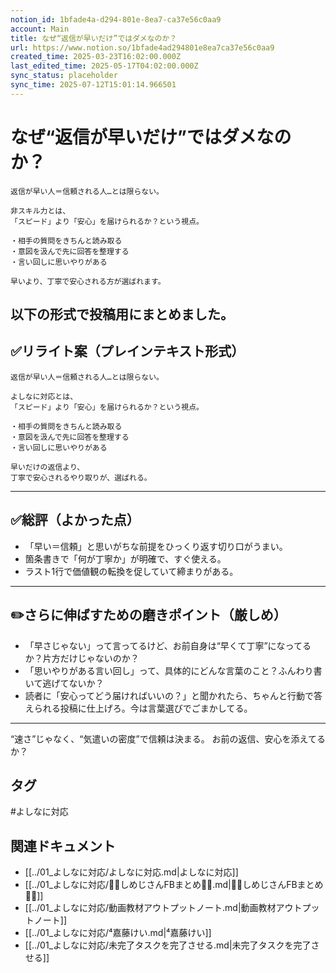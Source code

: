 ```yaml
---
notion_id: 1bfade4a-d294-801e-8ea7-ca37e56c0aa9
account: Main
title: なぜ“返信が早いだけ”ではダメなのか？
url: https://www.notion.so/1bfade4ad294801e8ea7ca37e56c0aa9
created_time: 2025-03-23T16:02:00.000Z
last_edited_time: 2025-05-17T04:02:00.000Z
sync_status: placeholder
sync_time: 2025-07-12T15:01:14.966501
---
```

# なぜ“返信が早いだけ”ではダメなのか？

```plain text
返信が早い人＝信頼される人…とは限らない。

非スキル力とは、
「スピード」より「安心」を届けられるか？という視点。

・相手の質問をきちんと読み取る
・意図を汲んで先に回答を整理する
・言い回しに思いやりがある

早いより、丁寧で安心される方が選ばれます。
```
以下の形式で投稿用にまとめました。
---
## ✅リライト案（プレインテキスト形式）
```plain text
返信が早い人＝信頼される人…とは限らない。

よしなに対応とは、
「スピード」より「安心」を届けられるか？という視点。

・相手の質問をきちんと読み取る
・意図を汲んで先に回答を整理する
・言い回しに思いやりがある

早いだけの返信より、
丁寧で安心されるやり取りが、選ばれる。

```
---
## ✅総評（よかった点）
- 「早い＝信頼」と思いがちな前提をひっくり返す切り口がうまい。
- 箇条書きで「何が丁寧か」が明確で、すぐ使える。
- ラスト1行で価値観の転換を促していて締まりがある。
---
## ✏️さらに伸ばすための磨きポイント（厳しめ）
- 「早さじゃない」って言ってるけど、お前自身は“早くて丁寧”になってるか？片方だけじゃないのか？
- 「思いやりがある言い回し」って、具体的にどんな言葉のこと？ふんわり書いて逃げてないか？
- 読者に「安心ってどう届ければいいの？」と聞かれたら、ちゃんと行動で答えられる投稿に仕上げろ。今は言葉選びでごまかしてる。
---
“速さ”じゃなく、“気遣いの密度”で信頼は決まる。
お前の返信、安心を添えてるか？

## タグ

#よしなに対応 

## 関連ドキュメント

- [[../01_よしなに対応/よしなに対応.md|よしなに対応]]
- [[../01_よしなに対応/💎🍄しめじさんFBまとめ🍄💎.md|💎🍄しめじさんFBまとめ🍄💎]]
- [[../01_よしなに対応/動画教材アウトプットノート.md|動画教材アウトプットノート]]
- [[../01_よしなに対応/⁴嘉藤けい.md|⁴嘉藤けい]]
- [[../01_よしなに対応/未完了タスクを完了させる.md|未完了タスクを完了させる]]
